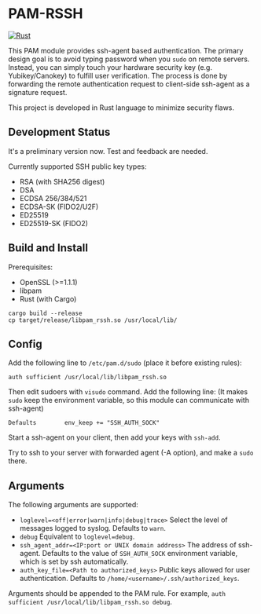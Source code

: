 # PAM-RSSH

[![Rust](https://github.com/z4yx/pam_rssh/actions/workflows/rust.yml/badge.svg)](https://github.com/z4yx/pam_rssh/actions/workflows/rust.yml)

This PAM module provides ssh-agent based authentication. The primary design goal is to avoid typing password when you `sudo` on remote servers. Instead, you can simply touch your hardware security key (e.g. Yubikey/Canokey) to fulfill user verification. The process is done by forwarding the remote authentication request to client-side ssh-agent as a signature request.

This project is developed in Rust language to minimize security flaws.

## Development Status

It's a preliminary version now. Test and feedback are needed.

Currently supported SSH public key types:
- RSA (with SHA256 digest)
- DSA
- ECDSA 256/384/521
- ECDSA-SK (FIDO2/U2F)
- ED25519
- ED25519-SK (FIDO2)

## Build and Install

Prerequisites:

- OpenSSL (>=1.1.1) 
- libpam
- Rust (with Cargo)

```
cargo build --release
cp target/release/libpam_rssh.so /usr/local/lib/
```

## Config

Add the following line to `/etc/pam.d/sudo` (place it before existing rules):

```
auth sufficient /usr/local/lib/libpam_rssh.so
```

Then edit sudoers with `visudo` command. Add the following line: (It makes `sudo` keep the environment variable, so this module can communicate with ssh-agent)
```
Defaults        env_keep += "SSH_AUTH_SOCK"
```


Start a ssh-agent on your client, then add your keys with `ssh-add`. 

Try to ssh to your server with forwarded agent (-A option), and make a `sudo` there. 

## Arguments

The following arguments are supported:

- `loglevel=<off|error|warn|info|debug|trace>` Select the level of messages logged to syslog. Defaults to `warn`.
- `debug` Equivalent to `loglevel=debug`. 
- `ssh_agent_addr=<IP:port or UNIX domain address>` The address of ssh-agent. Defaults to the value of `SSH_AUTH_SOCK` environment variable, which is set by ssh automatically.
- `auth_key_file=<Path to authorized_keys>` Public keys allowed for user authentication. Defaults to `/home/<username>/.ssh/authorized_keys`.

Arguments should be appended to the PAM rule. For example, `auth sufficient /usr/local/lib/libpam_rssh.so debug`.
